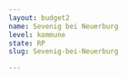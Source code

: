 ```yaml
---
layout: budget2
name: Sevenig bei Neuerburg
level: kommune
state: RP
slug: Sevenig-bei-Neuerburg

---
```



